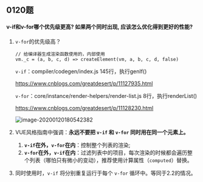 
## 0120题

#### v-if和v-for哪个优先级更高? 如果两个同时出现, 应该怎么优化得到更好的性能?
1. `v-for`的优先级高？

   ```
   // 给编译器生成渲染函数使用的，内部使用
   vm._c = (a, b, c, d) => createElement(vm, a, b, c, d, false)
   ```

   `v-if`：compiler/codegen/index.js 145行，执行genIf()

   https://www.cnblogs.com/greatdesert/p/11127935.html

   `v-for`：core/instance/render-helpers/render-list.js 8行，执行renderList()

   https://www.cnblogs.com/greatdesert/p/11128230.html

   ![image-20200120180542382](C:\Users\Administrator\AppData\Roaming\Typora\typora-user-images\image-20200120180542382.png)

2. VUE风格指南中强调：**永远不要把 `v-if` 和 `v-for` 同时用在同一个元素上。**
   1. **`v-if`在外，`v-for`在内**：控制整个列表的渲染;
   2. **`v-for`在外，`v-if`在内**：过滤列表中的项目，每次渲染的时候都会遍历整个列表（哪怕只有微小的变动），推荐使用计算属性（`computed`）替换。

3. 同时使用时，`v-if` 将分别重复运行于每个 `v-for` 循环中。等同于2.2的情况。

